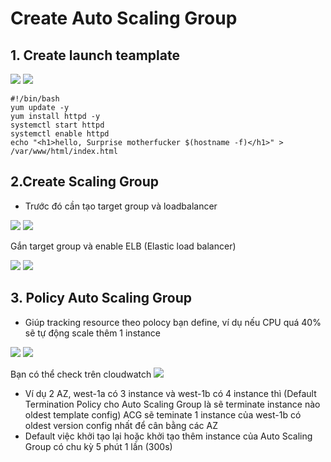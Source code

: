 # Create Auto Scaling Group
## 1. Create launch teamplate

<img src="https://i.imgur.com/gl8V4h2.png">

<img src="https://i.imgur.com/UxgIxMD.png">

```
#!/bin/bash
yum update -y
yum install httpd -y
systemctl start httpd
systemctl enable httpd
echo "<h1>hello, Surprise motherfucker $(hostname -f)</h1>" > /var/www/html/index.html
```

## 2.Create Scaling Group

- Trước đó cần tạo target group và loadbalancer

<img src="https://i.imgur.com/4I0Y5BZ.png">

<img src="https://i.imgur.com/3QsP4cN.png">

Gắn target group và enable ELB (Elastic load balancer)

<img src="https://i.imgur.com/svoVUwq.png">

<img src="https://i.imgur.com/TGXPBv9.png">


## 3. Policy Auto Scaling Group

- Giúp tracking resource theo polocy bạn define, ví dụ nếu CPU quá 40% sẽ tự động scale thêm 1 instance

<img src="https://i.imgur.com/VkbMmB7.png">

<img src="https://i.imgur.com/0uS6e4Q.png">

Bạn có thể check trên cloudwatch 
<img src="https://i.imgur.com/VsEvjFn.png">

- Ví dụ 2 AZ, west-1a có 3 instance và west-1b có 4 instance thì (Default Termination Policy cho Auto Scaling Group là sẽ terminate instance nào oldest template config) ACG sẽ teminate 1 instance của west-1b có oldest version config nhất để cân bằng các AZ
- Default việc khởi tạo lại hoặc khởi tạo thêm instance của Auto Scaling Group có chu kỳ 5 phút 1 lần (300s)
